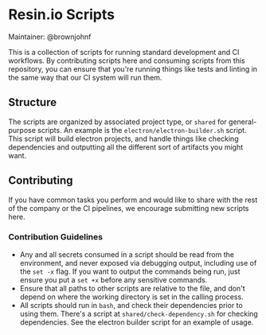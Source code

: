 # Resin.io Scripts

Maintainer: @brownjohnf

This is a collection of scripts for running standard development and CI
workflows. By contributing scripts here and consuming scripts from this
repository, you can ensure that you're running things like tests and linting in
the same way that our CI system will run them.

## Structure

The scripts are organized by associated project type, or `shared` for
general-purpose scripts. An example is the `electron/electron-builder.sh`
script. This script will build electron projects, and handle things like
checking dependencies and outputting all the different sort of artifacts you
might want.

## Contributing

If you have common tasks you perform and would like to share with the rest of
the company or the CI pipelines, we encourage submitting new scripts here.

### Contribution Guidelines

* Any and all secrets consumed in a script should be read from the environment,
  and never exposed via debugging output, including use of the `set -x` flag. If
  you want to output the commands being run, just ensure you put a `set +x`
  before any sensitive commands.
* Ensure that all paths to other scripts are relative to the file, and don't
  depend on where the working directory is set in the calling process.
* All scripts should run in `bash`, and check their dependencies prior to using
  them. There's a script at `shared/check-dependency.sh` for checking
  dependencies. See the electron builder script for an example of usage.

